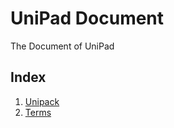 # UniPad Document
The Document of UniPad

## Index

1. [Unipack](https://github.com/0226daniel/UniPad-Document/tree/master/Unipack)
2. [Terms](https://github.com/0226daniel/UniPad-Document/tree/master/Terms)